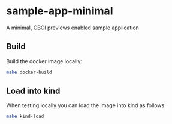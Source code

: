 # sample-app-minimal

A minimal, CBCI previews enabled sample application

## Build

Build the docker image locally:
```sh
make docker-build
```

## Load into kind

When testing locally you can load the image into kind as follows:

```sh
make kind-load
```
